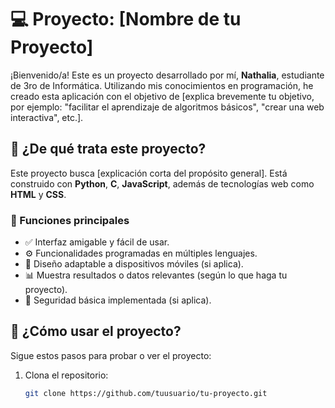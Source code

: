 # 💻 Proyecto: [Nombre de tu Proyecto]

¡Bienvenido/a! Este es un proyecto desarrollado por mí, **Nathalia**, estudiante de 3ro de Informática. Utilizando mis conocimientos en programación, he creado esta aplicación con el objetivo de [explica brevemente tu objetivo, por ejemplo: "facilitar el aprendizaje de algoritmos básicos", "crear una web interactiva", etc.].

## 🚀 ¿De qué trata este proyecto?

Este proyecto busca [explicación corta del propósito general]. Está construido con **Python**, **C**, **JavaScript**, además de tecnologías web como **HTML** y **CSS**.

### 🌟 Funciones principales

- ✅ Interfaz amigable y fácil de usar.
- ⚙️ Funcionalidades programadas en múltiples lenguajes.
- 📱 Diseño adaptable a dispositivos móviles (si aplica).
- 📊 Muestra resultados o datos relevantes (según lo que haga tu proyecto).
- 🔐 Seguridad básica implementada (si aplica).

## 🧭 ¿Cómo usar el proyecto?

Sigue estos pasos para probar o ver el proyecto:

1. Clona el repositorio:
   ```bash
   git clone https://github.com/tuusuario/tu-proyecto.git
